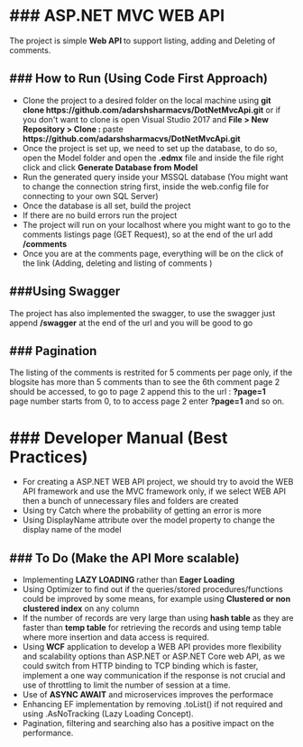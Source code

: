 <h1>### ASP.NET MVC WEB API</h1>

The project is simple <b>Web API </b>to support listing, adding and Deleting of comments.

<h2>### How to Run (Using Code First Approach)</h2>

<ul>
<li>Clone the project to a desired folder on the local machine using <b>git clone https://github.com/adarshsharmacvs/DotNetMvcApi.git</b> or if you don't want to clone is open Visual Studio 2017 and <b>File >  New Repository > Clone : </b> paste <b>https://github.com/adarshsharmacvs/DotNetMvcApi.git</b></li>

<li>
Once the project is set up, we need to set up the database, to do so, open the Model folder and open the <b>.edmx</b> file and inside the file right click and click <b> Generate Database from Model </b>
</li>

<li>Run the generated query inside your MSSQL database (You might want to change the connection string first, inside the web.config file for connecting to your own SQL Server)</li>

<li>Once the database is all set, build the project</li>

<li>If there are no build errors run the project</li>
<li>The project will run on your localhost where you might want to go to the comments listings page (GET Request), so at the end of the url add <b>/comments</b></li>
<li>Once you are at the comments page, everything will be on the click of the link (Adding, deleting and listing of comments )</li>
</ul>

<h2>###Using Swagger</h2>
The project has also implemented the swagger, to use the swagger just append <b>/swagger</b> at the end of the url and you will be good to go

<h2>### Pagination</h2>
The listing of the comments is restrited for 5 comments per page only, if the blogsite has more than 5 comments than to see the 6th comment page 2 should be accessed, to go to page 2 append this to the url : <b> ?page=1 </b> <br/> page number starts from 0, to to access page 2 enter <b>?page=1</b> and so on.

<h1>### Developer Manual (Best Practices)</h1>
<ul>
<li>For creating a ASP.NET WEB API project, we should try to avoid the WEB API framework and use the MVC framework only, if we select WEB API then a bunch of unnecessary files and folders are created</li>

<li> Using try Catch where the probability of getting an error is more</li>

<li>Using DisplayName attribute over the model property to change the display name of the model</li>
</ul>

<h2>### To Do (Make the API More scalable)</h2>
<ul>
<li>Implementing
<b>LAZY LOADING </b> rather than <b>Eager Loading</b>
</li>
<li>Using Optimizer to find out if the queries/stored procedures/functions could be improved by some means, for example using <b>Clustered or non clustered index</b> on any column </li>
<li>If the number of records are very large than using <b>hash table</b> as they are faster than <b>temp table</b> for retrieving the records and using temp table where more insertion and data access is required. </li>
<li>Using<b> WCF</b> application to develop a WEB API provides more flexibility and scalability options than ASP.NET or ASP.NET Core web API, as we could switch from HTTP binding to TCP binding which is faster, implement a one way communication if the response is not crucial and use of throttling to limit the number of session at a time.</li>
<li>Use of <b>ASYNC AWAIT</b> and microservices improves the performace</li>
<li>Enhancing EF implementation by removing .toList() if not required and using .AsNoTracking (Lazy Loading Concept).</li>
<li>Pagination, filtering and searching also has a positive impact on the performance.</li>
</ul>
